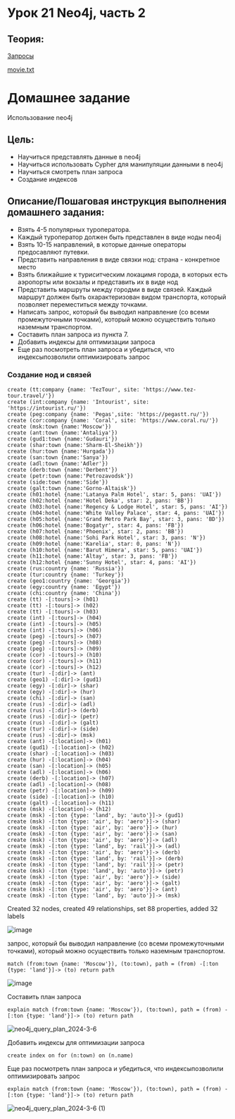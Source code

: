 # Урок 21 Neo4j, часть 2

## Теория:
[Запросы](neo4j_p1.md)

[movie.txt](movie.txt)


# Домашнее задание

Использование neo4j

## Цель:
- Научиться представлять данные в neo4j
- Научиться использовать Cypher для манипуляции данными в neo4j
- Научиться смотреть план запроса
- Создание индексов

## Описание/Пошаговая инструкция выполнения домашнего задания:
- Взять 4-5 популярных туроператора.
- Каждый туроператор должен быть представлен в виде ноды neo4j
- Взять 10-15 направлений, в которые данные операторы предосавляют путевки.
- Представить направления в виде связки нод: страна - конкретное место
- Взять ближайшие к туриситческим локацимя города, в которых есть аэропорты или вокзалы и представить их в виде нод
- Представить маршруты между городми в виде связей. Каждый маршрут должен быть охарактеризован видом транспорта, который позволяет переместиться между точками.
- Написать запрос, который бы выводил направление (со всеми промежуточными точками), который можно осуществить только наземным транспортом.
- Составить план запроса из пункта 7.
- Добавить индексы для оптимизации запроса
- Еще раз посмотреть план запроса и убедиться, что индексыпозволили оптимизировать запрос

### Создание нод и связей

```cypher
create (tt:company {name: 'TezTour', site: 'https://www.tez-tour.travel/'})
create (int:company {name: 'Intourist', site: 'https://intourist.ru/'})
create (peg:company {name: 'Pegas',site: 'https://pegastt.ru/'})
create (cor:company {name: 'Coral', site: 'https://www.coral.ru/'})
create (msk:town {name:'Moscow'})
create (ant:town {name:'Antaliya'})
create (gud1:town {name:'Gudauri'})
create (shar:town {name:'Sharm-El-Sheikh'})
create (hur:town {name:'Hurgada'})
create (san:town {name:'Sanya'})
create (adl:town {name:'Adler'})
create (derb:town {name:'Derbent'})
create (petr:town {name:'Petrozavodsk'})
create (side:town {name:'Side'})
create (galt:town {name:'Gorno-Altaisk'})
create (h01:hotel {name:'Latanya Palm Hotel', star: 5, pans: 'UAI'})
create (h02:hotel {name:'Hotel Deka', star: 2, pans: 'BB'})
create (h03:hotel {name:'Regency & Lodge Hotel', star: 5, pans: 'AI'})
create (h04:hotel {name:'White Valley Palace', star: 4, pans: 'UAI'})
create (h05:hotel {name:'Grand Metro Park Bay', star: 3, pans: 'BD'})
create (h06:hotel {name:'Bogatyr', star: 4, pans: 'FB'})
create (h07:hotel {name:'Phoenix', star: 2, pans: 'BB'})
create (h08:hotel {name:'Sohi Park Hotel', star: 3, pans: 'N'})
create (h09:hotel {name:'Karelia', star: 0, pans: 'N'})
create (h10:hotel {name:'Barut Himera', star: 5, pans: 'UAI'})
create (h11:hotel {name:'Altay', star: 3, pans: 'FB'})
create (h12:hotel {name:'Sunny Hotel', star: 4, pans: 'AI'})
create (rus:country {name: 'Russia'})
create (tur:country {name: 'Turkey'})
create (geo1:country {name: 'Georgia'})
create (egy:country {name: 'Egypt'})
create (chi:country {name: 'China'})
create (tt) -[:tours]-> (h01)
create (tt) -[:tours]-> (h02)
create (tt) -[:tours]-> (h03)
create (int) -[:tours]-> (h04)
create (int) -[:tours]-> (h05)
create (int) -[:tours]-> (h06)
create (peg) -[:tours]-> (h07)
create (peg) -[:tours]-> (h08)
create (peg) -[:tours]-> (h09)
create (cor) -[:tours]-> (h10)
create (cor) -[:tours]-> (h11)
create (cor) -[:tours]-> (h12)
create (tur) -[:dir]-> (ant)
create (geo1) -[:dir]-> (gud1)
create (egy) -[:dir]-> (shar)
create (egy) -[:dir]-> (hur)
create (chi) -[:dir]-> (san)
create (rus) -[:dir]-> (adl)
create (rus) -[:dir]-> (derb)
create (rus) -[:dir]-> (petr)
create (rus) -[:dir]-> (galt)
create (tur) -[:dir]-> (side)
create (rus) -[:dir]-> (msk)
create (ant) -[:location]-> (h01)
create (gud1) -[:location]-> (h02)
create (shar) -[:location]-> (h03)
create (hur) -[:location]-> (h04)
create (san) -[:location]-> (h05)
create (adl) -[:location]-> (h06)
create (derb) -[:location]-> (h07)
create (adl) -[:location]-> (h08)
create (petr) -[:location]-> (h09)
create (side) -[:location]-> (h10)
create (galt) -[:location]-> (h11)
create (msk) -[:location]-> (h12)
create (msk) -[:ton {type: 'land', by: 'auto'}]-> (gud1)
create (msk) -[:ton {type: 'air', by: 'aero'}]-> (shar)
create (msk) -[:ton {type: 'air', by: 'aero'}]-> (hur)
create (msk) -[:ton {type: 'air', by: 'aero'}]-> (san)
create (msk) -[:ton {type: 'air', by: 'aero'}]-> (adl)
create (msk) -[:ton {type: 'land', by: 'rail'}]-> (adl)
create (msk) -[:ton {type: 'air', by: 'aero'}]-> (derb)
create (msk) -[:ton {type: 'land', by: 'rail'}]-> (derb)
create (msk) -[:ton {type: 'land', by: 'rail'}]-> (petr)
create (msk) -[:ton {type: 'land', by: 'auto'}]-> (petr)
create (msk) -[:ton {type: 'air', by: 'aero'}]-> (side)
create (msk) -[:ton {type: 'air', by: 'aero'}]-> (galt)
create (msk) -[:ton {type: 'air', by: 'aero'}]-> (ant)
create (msk) -[:ton {type: 'land', by: 'auto'}]-> (msk)
```
Created 32 nodes, created 49 relationships, set 88 properties, added 32 labels

![image](https://github.com/ada04/NoSQL/assets/40420948/598846ec-e0e5-4bec-aa7e-032e78964f3b)

запрос, который бы выводил направление (со всеми промежуточными точками), который можно осуществить только наземным транспортом.

```cypher
match (from:town {name: 'Moscow'}), (to:town), path = (from) -[:ton {type: 'land'}]-> (to) return path
```

![image](https://github.com/ada04/NoSQL/assets/40420948/92a53fb5-2ce1-455a-980a-d02d0e94eae7)

Составить план запроса

```cypher
explain match (from:town {name: 'Moscow'}), (to:town), path = (from) -[:ton {type: 'land'}]-> (to) return path
```

![neo4j_query_plan_2024-3-6](https://github.com/ada04/NoSQL/assets/40420948/12c0605f-2331-4dc3-8c45-a4b34ac74495)


Добавить индексы для оптимизации запроса

```cypher
create index on for (n:town) on (n.name)
```

Еще раз посмотреть план запроса и убедиться, что индексыпозволили оптимизировать запрос

```cypher
explain match (from:town {name: 'Moscow'}), (to:town), path = (from) -[:ton {type: 'land'}]-> (to) return path
```

![neo4j_query_plan_2024-3-6 (1)](https://github.com/ada04/NoSQL/assets/40420948/75b8e0bf-54aa-4c7c-873c-52458730d9a2)

